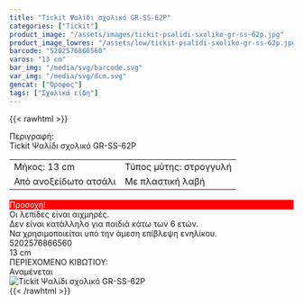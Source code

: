 ```yaml
---
title: "Tickit Ψαλίδι σχολικό GR-SS-62P"
categories: ["Tickit"]
product_image: "/assets/images/tickit-psalidi-sxoliko-gr-ss-62p.jpg"
product_image_lowres: "/assets/low/tickit-psalidi-sxoliko-gr-ss-62p.jpg"
barcode: "5202576866560"
varos: "13 cm"
bar_img: "/media/svg/barcode.svg"
var_img: "/media/svg/dcm.svg"
gencat: ["Όροφος"]
tags: ["Σχολικά είδη"]
---
```

{{< rawhtml >}}

<div class="sload710"><div class="product"><div id="sistatika">Περιγραφή:</div><div class="alltext">Tickit Ψαλίδι σχολικό GR-SS-62P</div><table id="diatable" style="margin-bottom:18px"><tbody><tr><td>Μήκος: 13 cm</td><td>Τύπος μύτης: στρογγυλή</td></tr><tr><td>Από ανοξείδωτο ατσάλι</td><td>Με πλαστική λαβή</td></tr></tbody></table><div id="loipa" style="background:red;color:#fff">Προσοχή!</div><div class="alltext">Οι λεπίδες είναι αιχμηρές.<br>Δεν είναι κατάλληλο για παιδιά κάτω των 6 ετών.<br>Να χρησιμοποιείται υπό την άμεση επίβλεψη ενηλίκου.</div><div id="barcode"><div id="barimage1"></div><span id="bartext">5202576866560</span></div><div id="varos"><div id="dimimg"></div><span id="varostext">13 cm</span></div><div id="kivotio">ΠΕΡΙΕΧΟΜΕΝΟ ΚΙΒΩΤΙΟΥ:<br>Αναμένεται</div><div class="pimg"><img alt="Tickit Ψαλίδι σχολικό GR-SS-62P" title="Tickit Ψαλίδι σχολικό GR-SS-62P" src="/assets/images/tickit-psalidi-sxoliko-gr-ss-62p.jpg"></div></div></div>
{{< /rawhtml >}}


